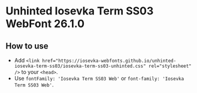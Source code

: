 # Unhinted Iosevka Term SS03 WebFont 26.1.0

## How to use

- Add `<link href="https://iosevka-webfonts.github.io/unhinted-iosevka-term-ss03/iosevka-term-ss03-unhinted.css" rel="stylesheet" />` to your `<head>`.
- Use `fontFamily: 'Iosevka Term SS03 Web'` or `font-family: 'Iosevka Term SS03 Web'`.
